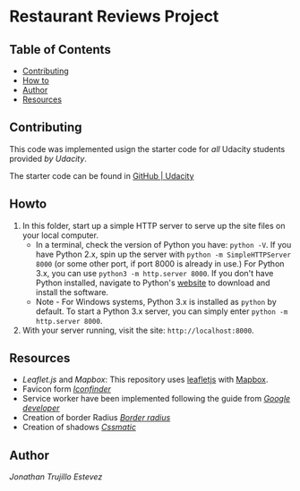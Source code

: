 # Restaurant Reviews Project

## Table of Contents

- [Contributing](#contributing)
- [How to](#Howto)
- [Author](#Author)
- [Resources](#Resources)

## Contributing

This code was implemented usign the starter code for _all_ Udacity students provided _by Udacity_.

The starter code can be found in [GitHub | Udacity](https://github.com/udacity/mws-restaurant-stage-1)

## Howto

1. In this folder, start up a simple HTTP server to serve up the site files on your local computer.
    * In a terminal, check the version of Python you have: `python -V`. If you have Python 2.x, spin up the server with `python -m SimpleHTTPServer 8000` (or some other port, if port 8000 is already in use.) For Python 3.x, you can use `python3 -m http.server 8000`. If you don't have Python installed, navigate to Python's [website](https://www.python.org/) to download and install the software.
   * Note -  For Windows systems, Python 3.x is installed as `python` by default. To start a Python 3.x server, you can simply enter `python -m http.server 8000`.
2. With your server running, visit the site: `http://localhost:8000`.

## Resources

- _Leaflet.js_ and _Mapbox_: This repository uses [leafletjs](https://leafletjs.com/) with [Mapbox](https://www.mapbox.com/).
- Favicon form [_Iconfinder_](https://www.iconfinder.com/icons/379338/dome_food_icon)
- Service worker have been implemented following the guide from [_Google developer_](https://developers.google.com/web/fundamentals/primers/service-workers/)
- Creation of border Radius [_Border radius_](https://border-radius.com/)
- Creation of shadows [_Cssmatic_](https://www.cssmatic.com/box-shadow)

## Author 

_Jonathan Trujillo Estevez_
